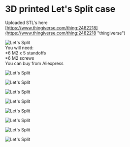# 3D printed Let's Split case

Uploaded STL's here  
[https://www.thingiverse.com/thing:2482218](https://www.thingiverse.com/thing:2482218 "thingiverse")

![Let's Split](/photos/3.jpg)  
You will need:  
*6 M2 x 5 standoffs  
*6 M2 screws  
 You can buy from Aliexpress  

![Let's Split](/photos/4.jpg)  

![Let's Split](/photos/5.jpg)  

![Let's Split](/photos/6.jpg)  

![Let's Split](/photos/7.jpg)  

![Let's Split](/photos/8.jpg)  

![Let's Split](/photos/9.jpg)  

![Let's Split](/photos/10.jpg)  

![Let's Split](/photos/11.jpg)  
